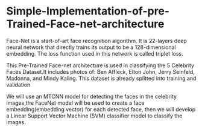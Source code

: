 # Simple-Implementation-of-pre-Trained-Face-net-architecture

Face-Net is a start-of-art face recognition algorithm. It is 22-layers deep neural network that directly trains its output to be a 128-dimensional embedding. The loss function used in this network is called triplet loss.

This Pre-Trained Face-net architecture is used in classifying the 5 Celebrity Faces Dataset.It includes photos of: Ben Affleck, Elton John, Jerry Seinfeld, Madonna, and Mindy Kaling. This dataset is already splitted into training and validation

We will use an MTCNN model for detecting the faces in the celebrity images,the FaceNet model will be used to create a face embedding(embedding vector) for each detected face, then we will develop a Linear Support Vector Machine (SVM) classifier model to classify the images.

